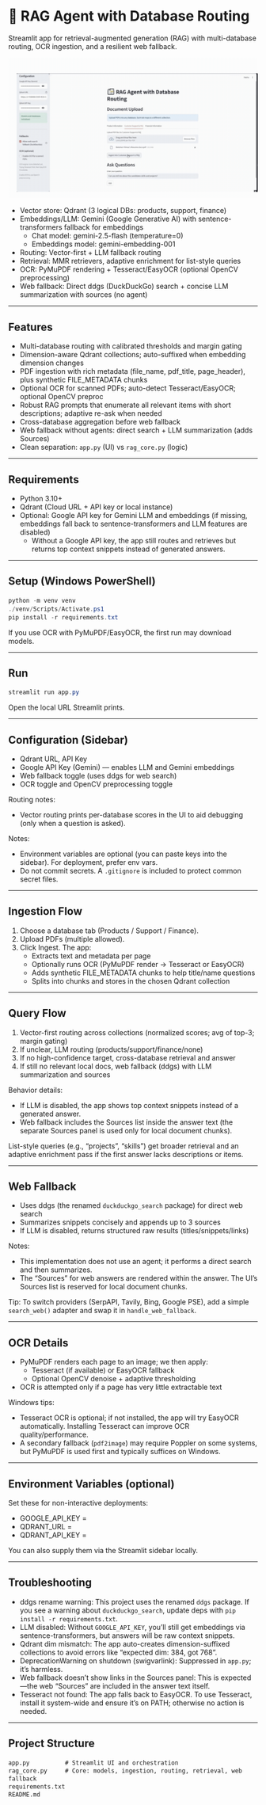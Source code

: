 # 📠 RAG Agent with Database Routing

Streamlit app for retrieval-augmented generation (RAG) with multi-database routing, OCR ingestion, and a resilient web fallback.

![RAG-With-Routing demo](RAG-With-Routing.gif)

- Vector store: Qdrant (3 logical DBs: products, support, finance)
- Embeddings/LLM: Gemini (Google Generative AI) with sentence-transformers fallback for embeddings
  - Chat model: gemini-2.5-flash (temperature=0)
  - Embeddings model: gemini-embedding-001
- Routing: Vector-first + LLM fallback routing
- Retrieval: MMR retrievers, adaptive enrichment for list-style queries
- OCR: PyMuPDF rendering + Tesseract/EasyOCR (optional OpenCV preprocessing)
- Web fallback: Direct ddgs (DuckDuckGo) search + concise LLM summarization with sources (no agent)

---

## Features

- Multi-database routing with calibrated thresholds and margin gating
- Dimension-aware Qdrant collections; auto-suffixed when embedding dimension changes
- PDF ingestion with rich metadata (file_name, pdf_title, page_header), plus synthetic FILE_METADATA chunks
- Optional OCR for scanned PDFs; auto-detect Tesseract/EasyOCR; optional OpenCV preproc
- Robust RAG prompts that enumerate all relevant items with short descriptions; adaptive re-ask when needed
- Cross-database aggregation before web fallback
- Web fallback without agents: direct search + LLM summarization (adds Sources)
- Clean separation: `app.py` (UI) vs `rag_core.py` (logic)

---

## Requirements

- Python 3.10+
- Qdrant (Cloud URL + API key or local instance)
- Optional: Google API key for Gemini LLM and embeddings (if missing, embeddings fall back to sentence-transformers and LLM features are disabled)
  - Without a Google API key, the app still routes and retrieves but returns top context snippets instead of generated answers.

---

## Setup (Windows PowerShell)

```powershell
python -m venv venv
./venv/Scripts/Activate.ps1
pip install -r requirements.txt
```

If you use OCR with PyMuPDF/EasyOCR, the first run may download models.

---

## Run

```powershell
streamlit run app.py
```

Open the local URL Streamlit prints.

---

## Configuration (Sidebar)

- Qdrant URL, API Key
- Google API Key (Gemini) — enables LLM and Gemini embeddings
- Web fallback toggle (uses ddgs for web search)
- OCR toggle and OpenCV preprocessing toggle

Routing notes:
- Vector routing prints per-database scores in the UI to aid debugging (only when a question is asked).

Notes:
- Environment variables are optional (you can paste keys into the sidebar). For deployment, prefer env vars.
- Do not commit secrets. A `.gitignore` is included to protect common secret files.

---

## Ingestion Flow

1) Choose a database tab (Products / Support / Finance).
2) Upload PDFs (multiple allowed).
3) Click Ingest. The app:
   - Extracts text and metadata per page
   - Optionally runs OCR (PyMuPDF render → Tesseract or EasyOCR)
   - Adds synthetic FILE_METADATA chunks to help title/name questions
   - Splits into chunks and stores in the chosen Qdrant collection

---

## Query Flow

1) Vector-first routing across collections (normalized scores; avg of top-3; margin gating)
2) If unclear, LLM routing (products/support/finance/none)
3) If no high-confidence target, cross-database retrieval and answer
4) If still no relevant local docs, web fallback (ddgs) with LLM summarization and sources

Behavior details:
- If LLM is disabled, the app shows top context snippets instead of a generated answer.
- Web fallback includes the Sources list inside the answer text (the separate Sources panel is used only for local document chunks).

List-style queries (e.g., “projects”, “skills”) get broader retrieval and an adaptive enrichment pass if the first answer lacks descriptions or items.

---

## Web Fallback

- Uses ddgs (the renamed `duckduckgo_search` package) for direct web search
- Summarizes snippets concisely and appends up to 3 sources
- If LLM is disabled, returns structured raw results (titles/snippets/links)

Notes:
- This implementation does not use an agent; it performs a direct search and then summarizes.
- The “Sources” for web answers are rendered within the answer. The UI’s Sources list is reserved for local document chunks.

Tip: To switch providers (SerpAPI, Tavily, Bing, Google PSE), add a simple `search_web()` adapter and swap it in `handle_web_fallback`.

---

## OCR Details

- PyMuPDF renders each page to an image; we then apply:
  - Tesseract (if available) or EasyOCR fallback
  - Optional OpenCV denoise + adaptive thresholding
- OCR is attempted only if a page has very little extractable text

Windows tips:
- Tesseract OCR is optional; if not installed, the app will try EasyOCR automatically. Installing Tesseract can improve OCR quality/performance.
- A secondary fallback (`pdf2image`) may require Poppler on some systems, but PyMuPDF is used first and typically suffices on Windows.

---

## Environment Variables (optional)

Set these for non-interactive deployments:

- GOOGLE_API_KEY = <your-gemini-key>
- QDRANT_URL = <your-qdrant-url>
- QDRANT_API_KEY = <your-qdrant-key>

You can also supply them via the Streamlit sidebar locally.

---

## Troubleshooting

- ddgs rename warning: This project uses the renamed `ddgs` package. If you see a warning about `duckduckgo_search`, update deps with `pip install -r requirements.txt`.
- LLM disabled: Without `GOOGLE_API_KEY`, you’ll still get embeddings via sentence-transformers, but answers will be raw context snippets.
- Qdrant dim mismatch: The app auto-creates dimension-suffixed collections to avoid errors like “expected dim: 384, got 768”.
- DeprecationWarning on shutdown (swigvarlink): Suppressed in `app.py`; it’s harmless.
 - Web fallback doesn’t show links in the Sources panel: This is expected—the web “Sources” are included in the answer text itself.
 - Tesseract not found: The app falls back to EasyOCR. To use Tesseract, install it system-wide and ensure it’s on PATH; otherwise no action is needed.

---

## Project Structure

```
app.py          # Streamlit UI and orchestration
rag_core.py     # Core: models, ingestion, routing, retrieval, web fallback
requirements.txt
README.md
```